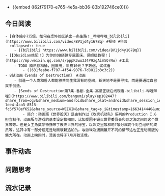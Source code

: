 - {{embed ((62f79170-e765-4e5a-bb36-83b192746ce0))}}
## 今日阅读
	- [身体缩小7万倍，如何在恐怖郊区杀出一条生路！_哔哩哔哩_bilibili](https://www.bilibili.com/video/BV1jd4y167Bq) #视频 #科普
	  collapsed:: true
		- {{bilibili https://www.bilibili.com/video/BV1jd4y167Bq}}
	- [【Obsidian绝配！】为你的OB搭建专属图床，保姆级教程！](https://mp.weixin.qq.com/s/pppR3wu3J4P9zgAimSQrNw) #工具
		- TODO 腾讯存档桶，图床用，年费10元？不敢信，试试看
			- ((631feabe-f707-4f54-9876-7d8812b3c3c2))
	- B站动画《Sends of Destruction》 #动画
		- 创造一个人类和兽人都能够共同生我没有的空间，新天地不是要寻找，而是要通过自己双手创造。
		- [Sends of Destruction第7集-番剧-全集-高清正版在线观看-bilibili-哔哩哔哩](https://www.bilibili.com/bangumi/play/ep102447?share_from=ogv&share_medium=android&share_plat=android&share_session_id=b7e7de15-1ee4-4ca3-8518-fc5f570ef652&share_source=WEIXIN&share_tag=s_i&timestamp=1663414440&unique_k=vpfSnj9)
			- 简介：动画版《世界毁灭》是由制作过《攻壳机动队》系列的Production I.G担当制作。动画版与游戏的基本设定都相同，比如受困于毁灭世界委员会和砂之海之间的这个世界等等。但是女主角莫尔特携带了毁灭世界的秘宝，以及克里埃和莉?嗄分属两个对立组织的成员等，这其中有一部分设定是动画版新追加的。与游戏及漫画展开不同的情节这也正是动画版的魅力所在。动画上映同时，漫画也将于7月开始连载。
## 事件动态
## 问题思考
## 流水记录